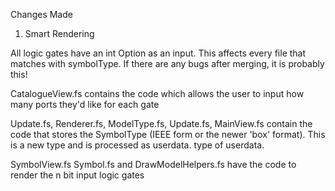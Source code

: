 Changes Made 

1. Smart Rendering

All logic gates have an int Option as an input. This affects every file that matches with symbolType. If there are any bugs after merging, it is probably this!

CatalogueView.fs contains the code which allows the user to input how many ports they'd like for each gate

Update.fs, Renderer.fs, ModelType.fs, Update.fs, MainView.fs contain the code that stores the SymbolType (IEEE form or the newer 'box' format). This is a new type
and is processed as userdata. type of userdata.

SymbolView.fs Symbol.fs and DrawModelHelpers.fs have the code to render the n bit input logic gates
